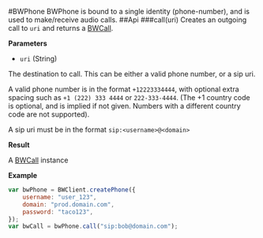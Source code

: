 #BWPhone
BWPhone is bound to a single identity (phone-number), and is used to make/receive audio calls.
##Api
###call(uri)
Creates an outgoing call to `uri` and returns a [BWCall](BWCall.md).

**Parameters**

* `uri` (String)

The destination to call. This can be either a valid phone number, or a sip uri.

A valid phone number is in the format `+12223334444`, with optional extra spacing such as `+1 (222) 333 4444` or `222-333-4444`. (The +1 country code is optional, and is implied if not given. Numbers with a different country code are not supported).

A sip uri must be in the format `sip:<username>@<domain>`

**Result**

A [BWCall](BWCall.md) instance


**Example**


```javascript
var bwPhone = BWClient.createPhone({
    username: "user_123",
    domain: "prod.domain.com",
    password: "taco123",
});
var bwCall = bwPhone.call("sip:bob@domain.com");
```
